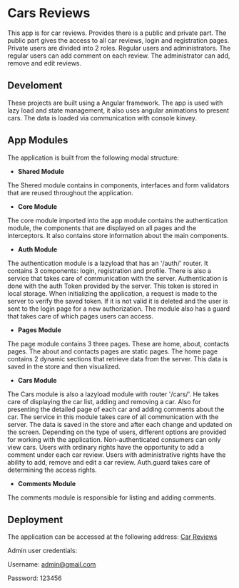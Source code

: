 # Cars Reviews

This app is for car reviews. Provides there is a public and private part. The public part gives the access to all car reviews, login and registration pages. Private users are divided into 2 roles. Regular users and administrators. The regular users can add comment on each review. The administrator can add, remove and edit reviews.

## Develoment

These projects are built using a Angular framework. The app is used with lazy load and state management, it also uses angular animations to present cars. The data is loaded via communication with console kinvey.

## App Modules

The application is built from the following modal structure:

- **Shared Module**

The Shered module contains in components, interfaces and form validators that are reused throughout the application.

- **Core Module**

The core module imported into the app module contains the authentication module, the components that are displayed on all pages and the interceptors. It also contains store information about the main components.

- **Auth Module**

The authentication module is a lazyload that has an '/auth/' router. It contains 3 components: login, registration and profile. There is also a service that takes care of communication with the server. Authentication is done with the auth Token provided by the server. This token is stored in local storage. When initializing the application, a request is made to the server to verify the saved token. If it is not valid it is deleted and the user is sent to the login page for a new authorization. The module also has a guard that takes care of which pages users can access.

- **Pages Module**

The page module contains 3 three pages. These are home, about, contacts pages. The about and contacts pages are static pages. The home page contains 2 dynamic sections that retrieve data from the server. This data is saved in the store and then visualized.

- **Cars Module**

The Cars module is also a lazyload module with router '/cars/'. He takes care of displaying the car list, adding and removing a car. Also for presenting the detailed page of each car and adding comments about the car. The service in this module takes care of all communication with the server. The data is saved in the store and after each change and updated on the screen. Depending on the type of users, different options are provided for working with the application. Non-authenticated consumers can only view cars. Users with ordinary rights have the opportunity to add a comment under each car review. Users with administrative rights have the ability to add, remove and edit a car review. Auth.guard takes care of determining the access rights.

- **Comments Module**

The comments module is responsible for listing and adding comments.

## Deployment

The application can be accessed at the following address: [Car Reviews](https://kaloyanmarinov.github.io/cars-reviews-softuni-angular/)

Admin user credentials:

Username: admin@gmail.com

Password: 123456
